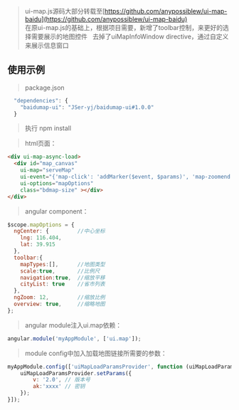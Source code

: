 > ui-map.js源码大部分转载至[https://github.com/anypossiblew/ui-map-baidu](https://github.com/anypossiblew/ui-map-baidu)        
> 在原ui-map.js的基础上，根据项目需要，新增了toolbar控制，来更好的选择需要展示的地图控件   
> 去掉了uiMapInfoWindow directive，通过自定义来展示信息窗口
## 使用示例   
> package.json
```javascript
  "dependencies": {
    "baidumap-ui": "JSer-yj/baidumap-ui#1.0.0"
  }
```
> 执行 npm install    


> html页面：
```html
<div ui-map-async-load>
  <div id="map_canvas"
    ui-map="serveMap"
    ui-event="{'map-click': 'addMarker($event, $params)', 'map-zoomend': 'setZoomMessage(serveMap.getZoom())' }"
    ui-options="mapOptions"
    class="bdmap-size" ></div>
</div>
```

> angular component：
```javascript
$scope.mapOptions = {
  ngCenter: {         //中心坐标
    lng: 116.404,
    lat: 39.915
  },
  toolbar:{
    mapTypes:[],      //地图类型
    scale:true,       //比例尺
    navigation:true,  //缩放平移
    cityList: true    //省市列表
  },
  ngZoom: 12,         //缩放比例
  overview: true,     //缩略地图
};
```

> angular module注入ui.map依赖：
```javascript
angular.module('myAppModule', ['ui.map']);
```

> module config中加入加载地图链接所需要的参数：
```javascript
myAppModule.config(['uiMapLoadParamsProvider', function (uiMapLoadParamsProvider) {
    uiMapLoadParamsProvider.setParams({
        v: '2.0', // 版本号
        ak:'xxxx' // 密钥
    });
}]);
```

